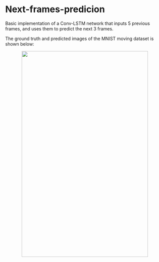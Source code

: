 # Next-frames-predicion
Basic implementation of a Conv-LSTM network that inputs 5 previous frames, and uses them to predict the next 3 frames. 

The ground truth and predicted images of the MNIST moving dataset is shown below:

<p align="center">
  <img width="400" height="650" src="https://user-images.githubusercontent.com/97519387/195119113-015d1735-ef46-41ec-8904-3c0044e60c67.png">
</p>
